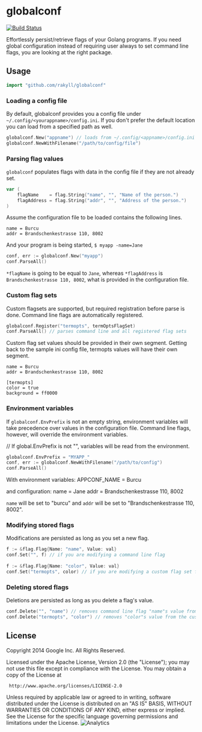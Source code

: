 # globalconf

[![Build Status](https://travis-ci.org/rakyll/globalconf.png?branch=master)](https://travis-ci.org/rakyll/globalconf)

Effortlessly persist/retrieve flags of your Golang programs. If you need global configuration instead of requiring user always to set command line flags, you are looking at the right package.

## Usage

~~~ go
import "github.com/rakyll/globalconf"
~~~
    
### Loading a config file

By default, globalconf provides you a config file under `~/.config/<yourappname>/config.ini`. If you don't prefer the default location you can load from a specified path as well.

~~~ go
globalconf.New("appname") // loads from ~/.config/<appname>/config.ini
globalconf.NewWithFilename("/path/to/config/file")
~~~
	
### Parsing flag values

`globalconf` populates flags with data in the config file if they are not already set.

~~~ go
var (
	flagName    = flag.String("name", "", "Name of the person.")
	flagAddress = flag.String("addr", "", "Address of the person.")
)
~~~
	
Assume the configuration file to be loaded contains the following lines.

	name = Burcu
	addr = Brandschenkestrasse 110, 8002
	
And your program is being started, `$ myapp -name=Jane`
~~~ go
conf, err := globalconf.New("myapp")
conf.ParseAll()
~~~

`*flagName` is going to be equal to `Jane`, whereas `*flagAddress` is `Brandschenkestrasse 110, 8002`, what is provided in the configuration file.

### Custom flag sets

Custom flagsets are supported, but required registration before parse is done. Command line flags are automatically registered.

~~~ go
globalconf.Register("termopts", termOptsFlagSet)
conf.ParseAll() // parses command line and all registered flag sets
~~~

Custom flag set values should be provided in their own segment. Getting back to the sample ini config file, termopts values will have their own segment.

	name = Burcu
	addr = Brandschenkestrasse 110, 8002
	
	[termopts]
	color = true
	background = ff0000

### Environment variables

If `globalconf.EnvPrefix` is not an empty string, environment variables will take precedence over values in the configuration file.
Command line flags, however, will override the environment variables.

// If global.EnvPrefix is not "", variables will be read from the environment.

~~~go
globalconf.EnvPrefix = "MYAPP_"
conf, err := globalconf.NewWithFilename("/path/to/config")
conf.ParseAll()
~~~

With environment variables:
	APPCONF_NAME = Burcu

and configuration:
	name = Jane
	addr = Brandschenkestrasse 110, 8002

`name` will be set to "burcu" and `addr` will be set to "Brandschenkestrasse 110, 8002".

### Modifying stored flags

Modifications are persisted as long as you set a new flag.

~~~ go
f := &flag.Flag{Name: "name", Value: val}
conf.Set("", f) // if you are modifying a command line flag
	
f := &flag.Flag{Name: "color", Value: val}
conf.Set("termopts", color) // if you are modifying a custom flag set flag
~~~

### Deleting stored flags

Deletions are persisted as long as you delete a flag's value.

~~~ go
conf.Delete("", "name") // removes command line flag "name"s value from config
conf.Delete("termopts", "color") // removes "color"s value from the custom flag set
~~~

## License

Copyright 2014 Google Inc. All Rights Reserved.

Licensed under the Apache License, Version 2.0 (the "License");
you may not use this file except in compliance with the License.
You may obtain a copy of the License at

     http://www.apache.org/licenses/LICENSE-2.0

Unless required by applicable law or agreed to in writing, software
distributed under the License is distributed on an "AS IS" BASIS,
WITHOUT WARRANTIES OR CONDITIONS OF ANY KIND, either express or implied.
See the License for the specific language governing permissions and
limitations under the License. ![Analytics](https://ga-beacon.appspot.com/UA-46881978-1/globalconf?pixel)
